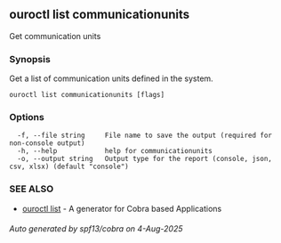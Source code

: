 ## ouroctl list communicationunits

Get communication units

### Synopsis

Get a list of communication units defined in the system.

```
ouroctl list communicationunits [flags]
```

### Options

```
  -f, --file string     File name to save the output (required for non-console output)
  -h, --help            help for communicationunits
  -o, --output string   Output type for the report (console, json, csv, xlsx) (default "console")
```

### SEE ALSO

* [ouroctl list](ouroctl_list.md)	 - A generator for Cobra based Applications

###### Auto generated by spf13/cobra on 4-Aug-2025
